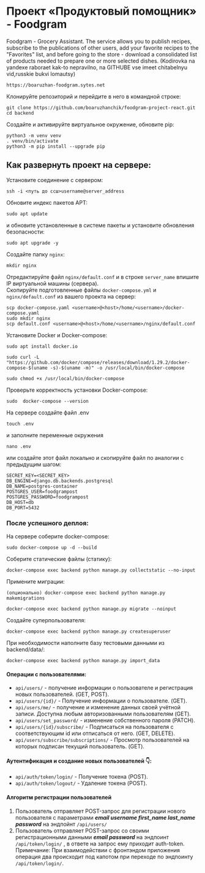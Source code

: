 # Проект «Продуктовый помощник» - Foodgram
Foodgram - Grocery Assistant. The service allows you to publish recipes, subscribe to the publications of other users, add your favorite recipes to the "Favorites" list, and before going to the store - download a consolidated list of products needed to prepare one or more selected dishes.
(Kodirovka na yandexe raboraet kak-to nepravilno, na GITHUBE vse imeet chitabelnyu vid,russkie bukvi lomautsy)
```
https://boaruzhan-foodgram.sytes.net
```
Клонируйте репозиторий и перейдите в него в командной строке:
```
git clone https://github.com/boaruzhanchik/foodgram-project-react.git
cd backend
```
Создайте и активируйте виртуальное окружение, обновите pip:
```
python3 -m venv venv
. venv/bin/activate
python3 -m pip install --upgrade pip
```

## Как развернуть проект на сервере:
Установите соединение с сервером:
```
ssh -i <путь до ссш>username@server_address
```
Обновите индекс пакетов APT:
```
sudo apt update
```
и обновите установленные в системе пакеты и установите обновления безопасности:
```
sudo apt upgrade -y
```
Создайте папку `nginx`:
```
mkdir nginx
```
Отредактируйте файл `nginx/default.conf` и в строке `server_name` впишите IP виртуальной машины (сервера).  
Скопируйте подготовленные файлы `docker-compose.yml` и `nginx/default.conf` из вашего проекта на сервер:
```
scp docker-compose.yaml <username>@<host>/home/<username>/docker-compose.yaml
sudo mkdir nginx
scp default.conf <username>@<host>/home/<username>/nginx/default.conf
```
Установите Docker и Docker-compose:
```
sudo apt install docker.io
```
```
sudo curl -L "https://github.com/docker/compose/releases/download/1.29.2/docker-compose-$(uname -s)-$(uname -m)" -o /usr/local/bin/docker-compose
```
```
sudo chmod +x /usr/local/bin/docker-compose
```
Проверьте корректность установки Docker-compose:
```
sudo  docker-compose --version
```
На сервере создайте файл .env 
```
touch .env
```
и заполните переменные окружения
```
nano .env
```
или создайте этот файл локально и скопируйте файл по аналогии с предыдущим шагом:
```
SECRET_KEY=<SECRET_KEY>
DB_ENGINE=django.db.backends.postgresql
DB_NAME=postgres-container
POSTGRES_USER=foodgrampost
POSTGRES_PASSWORD=foodgrampost
DB_HOST=db
DB_PORT=5432
```

### После успешного деплоя:
На сервере соберите docker-compose:
```
sudo docker-compose up -d --build
```
Соберите статические файлы (статику):
```
docker-compose exec backend python manage.py collectstatic --no-input
```
Примените миграции:
```
(опционально) docker-compose exec backend python manage.py makemigrations
```
```
docker-compose exec backend python manage.py migrate --noinput
```
Создайте суперпользователя:
```
docker-compose exec backend python manage.py createsuperuser
```
При необходимости наполните базу тестовыми данными из backend/data/:
```
docker-compose exec backend python manage.py import_data
```

#### Операции с пользователями:
- ```api/users/``` - получение информации о пользователе и регистрация новых пользователей. (GET, POST).
- ```api/users/{id}/``` - Получение информации о пользователе. (GET).
- ```api/users/me/``` - получение и изменение данных своей учётной записи. Доступна любым авторизованными пользователям (GET).
- ```api/users/set_password/``` - изменение собственного пароля (PATCH).
- ```api/users/{id}/subscribe/``` - Подписаться на пользователя с соответствующим id или отписаться от него. (GET, DELETE).
- ```api/users/subscribe/subscriptions/``` - Просмотр пользователей на которых подписан текущий пользователь. (GET).

#### Аутентификация и создание новых пользователей 👇:
- ```api/auth/token/login/``` - Получение токена (POST).
- ```api/auth/token/logout/``` - Удаление токена (POST).

#### Алгоритм регистрации пользователей
1. Пользователь отправляет POST-запрос для регистрации нового пользователя с параметрами
***email username first_name last_name password***
на эндпойнт ```/api/users/```
2. Пользователь отправляет POST-запрос со своими регистрационными данными ***email password*** на эндпоинт ```/api/token/login/``` , в ответе на запрос ему приходит auth-token. Примечание: При взаимодействии с фронтэндом приложения операция два происходит под капотом при переходе по эндпоинту ```/api/token/login/```.
